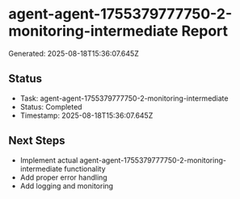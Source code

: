 # agent-agent-1755379777750-2-monitoring-intermediate Report

Generated: 2025-08-18T15:36:07.645Z

## Status
- Task: agent-agent-1755379777750-2-monitoring-intermediate
- Status: Completed
- Timestamp: 2025-08-18T15:36:07.645Z

## Next Steps
- Implement actual agent-agent-1755379777750-2-monitoring-intermediate functionality
- Add proper error handling
- Add logging and monitoring
